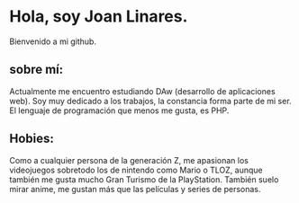 # Hola, soy Joan Linares.
Bienvenido a mi github.

## sobre mí:
Actualmente me encuentro estudiando DAw (desarrollo de aplicaciones web).
Soy muy dedicado a los trabajos, la constancia forma parte de mi ser.
El lenguaje de programación que menos me gusta, es PHP.

## Hobies:
Como a cualquier persona de la generación Z, me apasionan los videojuegos sobretodo los de nintendo como Mario o TLOZ, aunque también me gusta mucho Gran Turismo de la PlayStation.
También suelo mirar anime, me gustan más que las películas y series de personas.


<!--
**JoanLinares/JoanLinares** is a ✨ _special_ ✨ repository because its `README.md` (this file) appears on your GitHub profile.
-->
